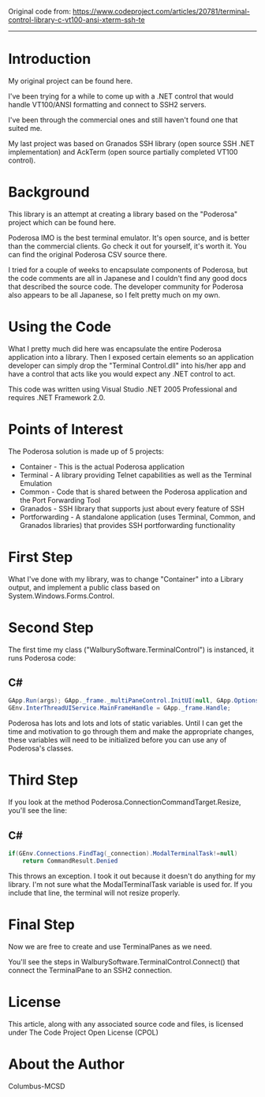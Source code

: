 Original code from: https://www.codeproject.com/articles/20781/terminal-control-library-c-vt100-ansi-xterm-ssh-te

-----

# Introduction
My original project can be found here.

I've been trying for a while to come up with a .NET control that would handle VT100/ANSI formatting and connect to SSH2 servers.

I've been through the commercial ones and still haven't found one that suited me.

My last project was based on Granados SSH library (open source SSH .NET implementation) and AckTerm (open source partially completed VT100 control).

# Background
This library is an attempt at creating a library based on the "Poderosa" project which can be found here.

Poderosa IMO is the best terminal emulator. It's open source, and is better than the commercial clients. Go check it out for yourself, it's worth it. You can find the original Poderosa CSV source there.

I tried for a couple of weeks to encapsulate components of Poderosa, but the code comments are all in Japanese and I couldn't find any good docs that described the source code. The developer community for Poderosa also appears to be all Japanese, so I felt pretty much on my own.

# Using the Code
What I pretty much did here was encapsulate the entire Poderosa application into a library. Then I exposed certain elements so an application developer can simply drop the "Terminal Control.dll" into his/her app and have a control that acts like you would expect any .NET control to act.

This code was written using Visual Studio .NET 2005 Professional and requires .NET Framework 2.0.

# Points of Interest
The Poderosa solution is made up of 5 projects:

- Container - This is the actual Poderosa application
- Terminal - A library providing Telnet capabilities as well as the Terminal Emulation
- Common - Code that is shared between the Poderosa application and the Port Forwarding Tool
- Granados - SSH library that supports just about every feature of SSH
- Portforwarding - A standalone application (uses Terminal, Common, and Granados libraries) that provides SSH portforwarding functionality

# First Step
What I've done with my library, was to change "Container" into a Library output, and implement a public class based on System.Windows.Forms.Control.

# Second Step
The first time my class ("WalburySoftware.TerminalControl") is instanced, it runs Poderosa code:

## C#

```C#
GApp.Run(args); GApp._frame._multiPaneControl.InitUI(null, GApp.Options);
GEnv.InterThreadUIService.MainFrameHandle = GApp._frame.Handle; 
```

Poderosa has lots and lots and lots of static variables. Until I can get the time and motivation to go through them and make the appropriate changes, these variables will need to be initialized before you can use any of Poderosa's classes.

# Third Step
If you look at the method Poderosa.ConnectionCommandTarget.Resize, you'll see the line:

## C#
```C#
if(GEnv.Connections.FindTag(_connection).ModalTerminalTask!=null) 
	return CommandResult.Denied 
```
This throws an exception. I took it out because it doesn't do anything for my library. I'm not sure what the ModalTerminalTask variable is used for. If you include that line, the terminal will not resize properly.

# Final Step
Now we are free to create and use TerminalPanes as we need.

You'll see the steps in WalburySoftware.TerminalControl.Connect() that connect the TerminalPane to an SSH2 connection.

# License
This article, along with any associated source code and files, is licensed under The Code Project Open License (CPOL)

# About the Author

Columbus-MCSD

